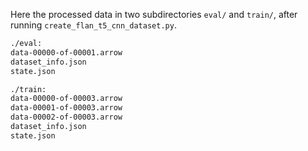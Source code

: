 Here the processed data in two subdirectories `eval/` and `train/`, after running `create_flan_t5_cnn_dataset.py`.

```sh
./eval:
data-00000-of-00001.arrow
dataset_info.json
state.json

./train:
data-00000-of-00003.arrow
data-00001-of-00003.arrow
data-00002-of-00003.arrow
dataset_info.json
state.json
```